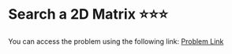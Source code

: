 # Search a 2D Matrix ⭐⭐⭐
You can access the problem using the following link: [Problem Link](https://leetcode.com/problems/search-a-2d-matrix/description/)